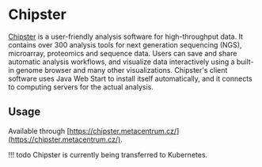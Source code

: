 # Chipster 

[Chipster](http://chipster.csc.fi) is a user-friendly analysis software for high-throughput data. It contains over 300 analysis tools for next generation sequencing (NGS), microarray, proteomics and sequence data. Users can save and share automatic analysis workflows, and visualize data interactively using a built-in genome browser and many other visualizations. Chipster's client software uses Java Web Start to install itself automatically, and it connects to computing servers for the actual analysis. 

## Usage

Available through [https://chipster.metacentrum.cz/](https://chipster.metacentrum.cz/).

!!! todo
    Chipster is currently being transferred to Kubernetes.


